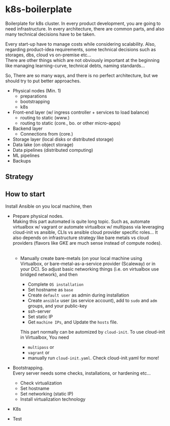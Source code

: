 # k8s-boilerplate

Boilerplate for k8s cluster. In every product development, you are going to need infrastructure. 
In every architecture, there are common parts, and also many technical decisions have to be taken.

Every start-up have to manage costs while considering scalability.
Also, regarding product-idea requirements, some technical decisions such as storages, dbs, cloud vs on-premise etc...
<br>There are other things which are not obviously important at the beginning like managing learning-curve, technical debts, naming standards...

So, There are so many ways, and there is no perfect architecture, but we should try to put better approaches.

- Physical nodes (Min. 1)
  - preparations
  - bootstrapping  
  - k8s  
- Front-end layer (w/ ingress controller + services to load balance)
  - routing to static (www.)
  - routing to static (core., bo. or other micro-apps)
- Backend layer
  - Connections from (core.) 
- Storage layer (local disks or distributed storage)
- Data lake (on object storage)
- Data pipelines (distributed computing)
- ML pipelines
- Backups

## Strategy

## How to start

Install Ansible on you local machine, then

- Prepare physical nodes. 
  <br>Making this part automated is quite long topic. Such as, automate virtualbox w/ vagrant or automate virtualbox w/ multipass via
  leveraging cloud-init vs ansible, CLIs vs ansible cloud provider specific roles... It also depends on 
  infrastructure strategy like bare metals vs cloud providers (flavors like GKE are much sense instead of compute nodes).
  <br><br>
  
  - Manually create bare-metals (on your local machine using Virtualbox, or bare-metal-as-a-service provider (Scaleway) or 
    in your DC). So adjust basic networking things (i.e. on virtualbox use bridged network), and then
    - Complete `OS installation`
    - Set hostname as `base` 
    - Create `default user` as admin during installation
    - Create `ansible` user (as service account), add to `sudo` and `adm` groups, and your public-key
    - ssh-server  
    - Set static IP
    - Get `machine IPs`, and Update the `hosts` file.

    This part normally can be automized by `cloud-init`. To use cloud-init in Virtualbox, You need 
    - `multipass` or
    - `vagrant` or 
    -  manually run `cloud-init.yaml`. Check cloud-init.yaml for more!

- Bootstrapping.
  <br>Every server needs some checks, installations, or hardening etc...
    - Check virtualization
    - Set hostname
    - Set networking (static IP)
    - Install virtualization technology
    

- K8s

- Test